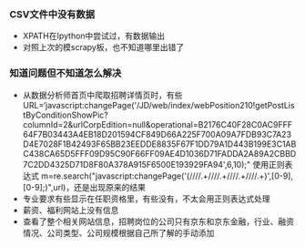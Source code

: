 ### CSV文件中没有数据
* XPATH在Ipython中尝试过，有数据输出
* 对照上次的模scrapy板，也不知道哪里出错了

### 知道问题但不知道怎么解决
* 从数据分析师首页中爬取招聘详情页时，有些URL=‘javascript:changePage('/JD/web/index/webPosition210!getPostListByConditionShowPic?columnId=2&urlCorpEdition=null&operational=B2176C40F28C0AC9FFF64F7B03443A4EB18D201594CF849D66A225F700A09A7FDB93C7A23D4E7028F1B42493F65BB23EEDDE8835F67F1DD79A1D443B199E3C1ABC438CA65D5FFF09D95C90F66FF09AE4D1036D71FADDA2A89A2CBBD7C2DD4325D71D8F80A378A915F6500E193929FA94',6,10);" 使用正则表达式 m=re.search("javascript:changePage\('(////.+////.+////.+////.+)',[0-9],[0-9];\)",url)，还是出现原来的结果
* 专业要求有些显示在任职资格里，有些没有，不太会用正则表达式处理
* 薪资、福利网站上没有信息
* 查看了整个相关网站信息，招聘岗位的公司只有京东和京东金融，行业、融资情况、公司类型、公司规模根据自己所了解的手动添加
